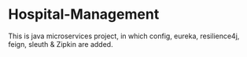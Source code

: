 # Hospital-Management
This is java microservices project, in which config, eureka, resilience4j, feign, sleuth & Zipkin are added.
